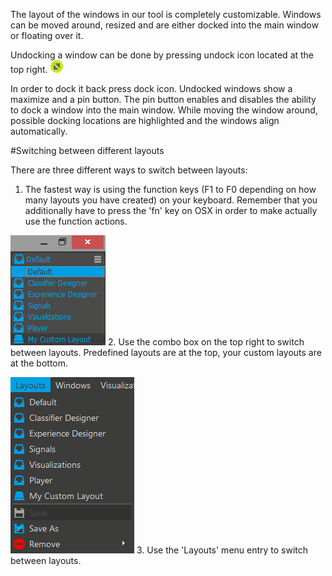 The layout of the windows in our tool is completely customizable. Windows can be moved around, resized and are either docked into the main window or floating over it.

Undocking a window can be done by pressing undock icon located at the top right. ![Undock](../neuromoreStudio/Images/UI/DockUndockHover.png)

In order to dock it back press dock icon. Undocked windows show a maximize and a pin button. The pin button enables and disables the ability to dock a window into the main window. While moving the window around, possible docking locations are highlighted and the windows align automatically.

#Switching between different layouts

There are three different ways to switch between layouts:

1. The fastest way is using the function keys (F1 to F0 depending on how many layouts you have created) on your keyboard. Remember that you additionally have to press the 'fn' key on OSX in order to make actually use the function actions.

![Layout ComboBox](../neuromoreStudio/Images/Layouts/LayoutComboBox.png)
2. Use the combo box on the top right to switch between layouts. Predefined layouts are at the top, your custom layouts are at the bottom.

![Layout Menu](../neuromoreStudio/Images/Layouts/LayoutsMenu.png)
3. Use the 'Layouts' menu entry to switch between layouts.